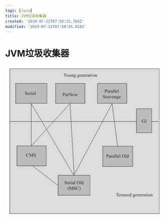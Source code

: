 ```yaml
---
tags: [Java]
title: JVM垃圾收集器
created: '2019-07-22T07:58:15.764Z'
modified: '2019-07-22T07:58:55.018Z'
---
```


# JVM垃圾收集器

![gc_jvm.png](../attachments/gc_jvm.png)
